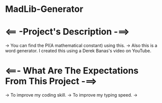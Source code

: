 # MadLib-Generator

# <== -Project's Description -==>
 -> You can find the PI(A mathematical constant) using this.
 -> Also this is a word generator. I created this using a Derek Banas's video on YouTube.

# <==- What Are The Expectations From This Project -==>
 -> To improve my coding skill.
 -> To improve my typing speed.
 -> 
